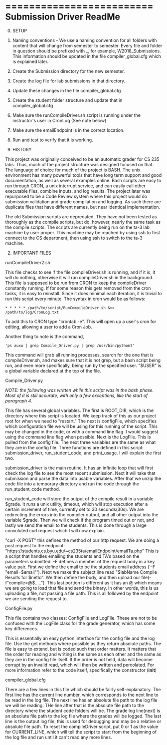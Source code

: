 =========================
Submission Driver ReadMe
=========================

0. SETUP

  1. Naming conventions - We use a naming convention for all folders with content that will
     change from semester to semester.  Every file and folder in question should be prefixed
     with <semester><year>_<file name>, for example, W2018_Submissions.  This information should
     be updated in the file compiler_global.cfg which is explained later.

  2. Create the Submission directory for the new semester.

  3. Create the log file for lab submissions in that directory.

  4. Update these changes in the file compiler_global.cfg

  5. Create the student folder structure and update that in compiler_global.cfg

  6. Make sure the runCompileDriver.sh script is running under the instructor's user in CronLog
        (See note below)

  7. Make sure the emailEndpoint is in the correct location.

  8. Run and test to verify that it is working.


1. HISTORY

This project was originally conceived to be an automatic grader for CS 235 labs.  Thus, much of
the project structure was designed focused on that.  The language of choice for much of the 
project is BASH.  The unix environment has many powerful tools that have long term support and 
good documentation, as well as several examples online.  Bash scripts are easy to run through 
CRON, a unix interrupt service, and can easily call other executable files, combine inputs, and 
log results.  The project later was repurposed to be a Code Review system where this project 
would do submission validation and grade compilation and logging.  As such there are duplicate 
files that have different names, but near identical implementation.

The old Submission scripts are deprecated.  They have not been tested as thoroughly as the compile 
scripts, but do, however, nearly the same task as the compile scripts.  The scripts are currently 
being run on the ta-3 lab machine by user proper.  This machine may be reached by using ssh to 
first connect to the CS department, then using ssh to switch to the ta-3 machine.

2. IMPORTANT FILES

runCompileDriver2.sh

  This file checks to see if the file compileDriver.sh is running, and if it is, it will do 
  nothing, otherwise it will run compileDriver.sh in the background.  This file is supposed to 
  be run from CRON to keep the compileDriver constantly running.  If for some reason this gets 
  removed from the cron tasks, it is easy to reinstall.  Since it does minimal each iteration, it 
  is trivial to run this script every minute.  The syntax in cron would be as follows:

    * * * * * /path/to/script/RunCompileDriver.sh &>> /path/to/log/CronLog.txt

  To add this to CRON type "crontab -e".  This will open up a user's cron for editing, allowing 
  a user to add a Cron Job.

  Another thing to note is the command, 
  
    'ps auxw | grep Compile_Driver.py | grep /usr/bin/python3'

  This command will grab all running processes, search for the one that is compileDriver.sh, and
  makes sure that it is not grep, but a bash script being run, and even more specifically, being
  run by the specified user.  "$USER" is a global variable declared at the top of the file.  

Compile_Driver.py

  *NOTE: the following was written while this script was in the bash phase.  Most of it is still
  accurate, with only a few exceptions, like the start of paragraph 4.*

  This file has several global variables.  The first is ROOT_DIR, which is the directory where this
  script is located.  We keep track of this as our project root for when we need to "restart." The
  next is configFile, which specifies which configuration file we will be using for this running
  of the script.  This may be changed in the code, or with a command line flag.  I would suggest
  using the command line flag when possible.  Next is the LogFile.  This is pulled from the config
  file.  The next three variables are the same as what they are in the config file.  Three functions
  are defined in this script: submission_driver, run_student_code, and print_usage.  I will explain
  the first two.  
  
  submission_driver is the main routine.  It has an infinite loop that will first
  check the log file to see the most recent submission.  Next it will take that submission and parse
  the data into usable variables.  After that we unzip the code file into a temporary directory 
  and run the code through the run_student_code method.

  run_student_code will store the output of the compile result in a variable $grade.  It runs a 
  unix utility, timeout, which will stop execution after a certain increment of time, currently
  set to 30 seconds(30s).  We are redirecting the errors into the compiler output, and all other
  output into the variable $grade.  Then we will check if the program timed out or not, and
  lastly we send the email to the students.  This is done through a large convoluted curl request
  which I will now explain.
    
  "curl -X POST" this defines the method of our http request.  We are doing a post request to the 
  endpoint: "https://students.cs.byu.edu/~cs235ta/emailEndpoint/emailTa.php"  This is a script that
  handles emailing the students and TA's based on the parameters submitted.  -F defines a member of
  the request body in a key value pair.  First we define the email to be the students email address
  ('-F "email=$email"').  Next we make the subject line read "$labName Compile Results for $netId".
  We then define the body, and then upload our file(-f"compile=@$.....").  This last portion is
  different as it has an @ which means we are going to load that file and send the binary.  In 
  other words, this is us uploading a file, not passing a file path. This is all followed by the
  endpoint we are sending the request to.

ConfigFile.py

  This file contains two classes: ConfigFile and LogFile.  These are not to be confused with the 
  LogFile class for the grade generator, which has some key differences.  

  This is essentially an easy python interface for the config file and the log file.  Use the get 
  methods where possible as they return absolute paths.  The file is easy to extend, but is coded
  such that order matters.  It matters that the order for reading and writing is the same as each
  other and the same as they are in the config file itself.  If the order is not held, data will
  become corrupt by an invalid read, which will then be written and percolated.  For more information 
  refer to the code itself, specifically the constructor (__init__)

compiler_global.cfg

  There are a few lines in this file which should be fairly self-explanatory.  The first line 
  has the current line number, which corresponds to the next line to be read in the log file.
  The next line has an absolute file path to the log file we will be reading.  THe line after 
  that is the absolute file path to the directory where the student code folders will be.  The 
  grade log line(next) is an absolute file path to the log file where the grades will be logged.
  The last line is the output log file, this is used for debugging and may be a relative or absolute
  file path. To reset the compileDriver script, put 0 or 1 as the value for CURRENT_LINE, which
  will tell the script to start from the beginning of the log file and run until it can't read
  any more lines.
